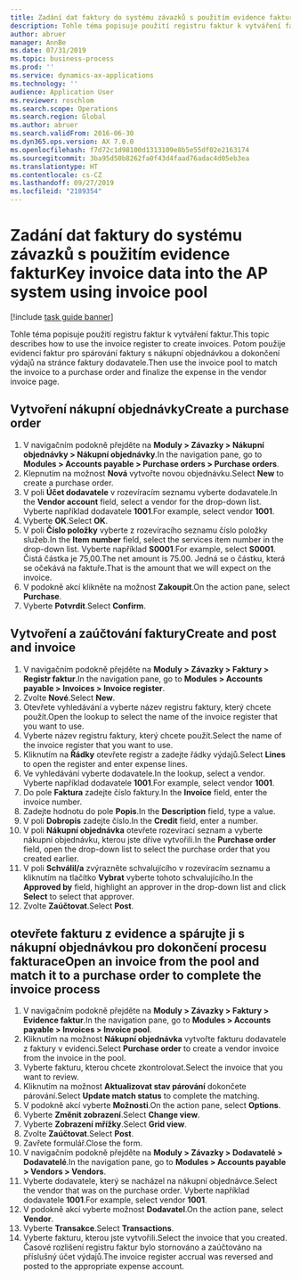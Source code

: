 ```yaml
---
title: Zadání dat faktury do systému závazků s použitím evidence faktur
description: Tohle téma popisuje použití registru faktur k vytváření faktur.
author: abruer
manager: AnnBe
ms.date: 07/31/2019
ms.topic: business-process
ms.prod: ''
ms.service: dynamics-ax-applications
ms.technology: ''
audience: Application User
ms.reviewer: roschlom
ms.search.scope: Operations
ms.search.region: Global
ms.author: abruer
ms.search.validFrom: 2016-06-30
ms.dyn365.ops.version: AX 7.0.0
ms.openlocfilehash: f7d72c1d98100d1313109e8b5e55df02e2163174
ms.sourcegitcommit: 3ba95d50b8262fa0f43d4faad76adac4d05eb3ea
ms.translationtype: HT
ms.contentlocale: cs-CZ
ms.lasthandoff: 09/27/2019
ms.locfileid: "2189354"
---
```

# <a name="key-invoice-data-into-the-ap-system-using-invoice-pool"></a><span data-ttu-id="f0ede-103">Zadání dat faktury do systému závazků s použitím evidence faktur</span><span class="sxs-lookup"><span data-stu-id="f0ede-103">Key invoice data into the AP system using invoice pool</span></span>

[!include [task guide banner](../../includes/task-guide-banner.md)]

<span data-ttu-id="f0ede-104">Tohle téma popisuje použití registru faktur k vytváření faktur.</span><span class="sxs-lookup"><span data-stu-id="f0ede-104">This topic describes how to use the invoice register to create invoices.</span></span> <span data-ttu-id="f0ede-105">Potom použije evidenci faktur pro spárování faktury s nákupní objednávkou a dokončení výdajů na stránce faktury dodavatele.</span><span class="sxs-lookup"><span data-stu-id="f0ede-105">Then use the invoice pool to match the invoice to a purchase order and finalize the expense in the vendor invoice page.</span></span>


## <a name="create-a-purchase-order"></a><span data-ttu-id="f0ede-106">Vytvoření nákupní objednávky</span><span class="sxs-lookup"><span data-stu-id="f0ede-106">Create a purchase order</span></span>
1. <span data-ttu-id="f0ede-107">V navigačním podokně přejděte na **Moduly > Závazky > Nákupní objednávky > Nákupní objednávky**.</span><span class="sxs-lookup"><span data-stu-id="f0ede-107">In the navigation pane, go to **Modules > Accounts payable > Purchase orders > Purchase orders**.</span></span>
2. <span data-ttu-id="f0ede-108">Klepnutím na možnost **Nová** vytvořte novou objednávku.</span><span class="sxs-lookup"><span data-stu-id="f0ede-108">Select **New** to create a purchase order.</span></span>
3. <span data-ttu-id="f0ede-109">V poli **Účet dodavatele** v rozevíracím seznamu vyberte dodavatele.</span><span class="sxs-lookup"><span data-stu-id="f0ede-109">In the **Vendor account** field, select a vendor for the drop-down list.</span></span> <span data-ttu-id="f0ede-110">Vyberte například dodavatele **1001**.</span><span class="sxs-lookup"><span data-stu-id="f0ede-110">For example, select vendor **1001**.</span></span>
4. <span data-ttu-id="f0ede-111">Vyberte **OK**.</span><span class="sxs-lookup"><span data-stu-id="f0ede-111">Select **OK**.</span></span>
5. <span data-ttu-id="f0ede-112">V poli **Číslo položky** vyberte z rozevíracího seznamu číslo položky služeb.</span><span class="sxs-lookup"><span data-stu-id="f0ede-112">In the **Item number** field, select the services item number in the drop-down list.</span></span> <span data-ttu-id="f0ede-113">Vyberte například **S0001**.</span><span class="sxs-lookup"><span data-stu-id="f0ede-113">For example, select **S0001**.</span></span> <span data-ttu-id="f0ede-114">Čistá částka je 75,00.</span><span class="sxs-lookup"><span data-stu-id="f0ede-114">The net amount is 75.00.</span></span>  <span data-ttu-id="f0ede-115">Jedná se o částku, která se očekává na faktuře.</span><span class="sxs-lookup"><span data-stu-id="f0ede-115">That is the amount that we will expect on the invoice.</span></span>  
6. <span data-ttu-id="f0ede-116">V podokně akcí klikněte na možnost **Zakoupit**.</span><span class="sxs-lookup"><span data-stu-id="f0ede-116">On the action pane, select **Purchase**.</span></span>
7. <span data-ttu-id="f0ede-117">Vyberte **Potvrdit**.</span><span class="sxs-lookup"><span data-stu-id="f0ede-117">Select **Confirm**.</span></span>

## <a name="create-and-post-and-invoice"></a><span data-ttu-id="f0ede-118">Vytvoření a zaúčtování faktury</span><span class="sxs-lookup"><span data-stu-id="f0ede-118">Create and post and invoice</span></span>
1. <span data-ttu-id="f0ede-119">V navigačním podokně přejděte na **Moduly > Závazky > Faktury > Registr faktur**.</span><span class="sxs-lookup"><span data-stu-id="f0ede-119">In the navigation pane, go to **Modules > Accounts payable > Invoices > Invoice register**.</span></span>
2. <span data-ttu-id="f0ede-120">Zvolte **Nové**.</span><span class="sxs-lookup"><span data-stu-id="f0ede-120">Select **New**.</span></span>
3. <span data-ttu-id="f0ede-121">Otevřete vyhledávání a vyberte název registru faktury, který chcete použít.</span><span class="sxs-lookup"><span data-stu-id="f0ede-121">Open the lookup to select the name of the invoice register that you want to use.</span></span>
4. <span data-ttu-id="f0ede-122">Vyberte název registru faktury, který chcete použít.</span><span class="sxs-lookup"><span data-stu-id="f0ede-122">Select the name of the invoice register that you want to use.</span></span>
5. <span data-ttu-id="f0ede-123">Kliknutím na **Řádky** otevřete registr a zadejte řádky výdajů.</span><span class="sxs-lookup"><span data-stu-id="f0ede-123">Select **Lines** to open the register and enter expense lines.</span></span>
6. <span data-ttu-id="f0ede-124">Ve vyhledávání vyberte dodavatele.</span><span class="sxs-lookup"><span data-stu-id="f0ede-124">In the lookup, select a vendor.</span></span> <span data-ttu-id="f0ede-125">Vyberte například dodavatele **1001**.</span><span class="sxs-lookup"><span data-stu-id="f0ede-125">For example, select vendor **1001**.</span></span>
7. <span data-ttu-id="f0ede-126">Do pole **Faktura** zadejte číslo faktury.</span><span class="sxs-lookup"><span data-stu-id="f0ede-126">In the **Invoice** field, enter the invoice number.</span></span>
8. <span data-ttu-id="f0ede-127">Zadejte hodnotu do pole **Popis**.</span><span class="sxs-lookup"><span data-stu-id="f0ede-127">In the **Description** field, type a value.</span></span>
9. <span data-ttu-id="f0ede-128">V poli **Dobropis** zadejte číslo.</span><span class="sxs-lookup"><span data-stu-id="f0ede-128">In the **Credit** field, enter a number.</span></span>
10. <span data-ttu-id="f0ede-129">V poli **Nákupní objednávka** otevřete rozevírací seznam a vyberte nákupní objednávku, kterou jste dříve vytvořili.</span><span class="sxs-lookup"><span data-stu-id="f0ede-129">In the **Purchase order** field, open the drop-down list to select the purchase order that you created earlier.</span></span>
11. <span data-ttu-id="f0ede-130">V poli **Schválil/a** zvýrazněte schvalujícího v rozevíracím seznamu a kliknutím na tlačítko **Vybrat** vyberte tohoto schvalujícího.</span><span class="sxs-lookup"><span data-stu-id="f0ede-130">In the **Approved by** field, highlight an approver in the drop-down list and click **Select** to select that approver.</span></span>
12. <span data-ttu-id="f0ede-131">Zvolte **Zaúčtovat**.</span><span class="sxs-lookup"><span data-stu-id="f0ede-131">Select **Post**.</span></span>

## <a name="open-an-invoice-from-the-pool-and-match-it-to-a-purchase-order-to-complete-the-invoice-process"></a><span data-ttu-id="f0ede-132">otevřete fakturu z evidence a spárujte ji s nákupní objednávkou pro dokončení procesu fakturace</span><span class="sxs-lookup"><span data-stu-id="f0ede-132">Open an invoice from the pool and match it to a purchase order to complete the invoice process</span></span>
1. <span data-ttu-id="f0ede-133">V navigačním podokně přejděte na **Moduly > Závazky > Faktury > Evidence faktur**.</span><span class="sxs-lookup"><span data-stu-id="f0ede-133">In the navigation pane, go to **Modules > Accounts payable > Invoices > Invoice pool**.</span></span>
2. <span data-ttu-id="f0ede-134">Kliknutím na možnost **Nákupní objednávka** vytvořte fakturu dodavatele z faktury v evidenci.</span><span class="sxs-lookup"><span data-stu-id="f0ede-134">Select **Purchase order** to create a vendor invoice from the invoice in the pool.</span></span>
3. <span data-ttu-id="f0ede-135">Vyberte fakturu, kterou chcete zkontrolovat.</span><span class="sxs-lookup"><span data-stu-id="f0ede-135">Select the invoice that you want to review.</span></span>
4. <span data-ttu-id="f0ede-136">Kliknutím na možnost **Aktualizovat stav párování** dokončete párování.</span><span class="sxs-lookup"><span data-stu-id="f0ede-136">Select **Update match status** to complete the matching.</span></span>
5. <span data-ttu-id="f0ede-137">V podokně akcí vyberte **Možnosti**.</span><span class="sxs-lookup"><span data-stu-id="f0ede-137">On the action pane, select **Options**.</span></span>
6. <span data-ttu-id="f0ede-138">Vyberte **Změnit zobrazení**.</span><span class="sxs-lookup"><span data-stu-id="f0ede-138">Select **Change view**.</span></span>
7. <span data-ttu-id="f0ede-139">Vyberte **Zobrazení mřížky**.</span><span class="sxs-lookup"><span data-stu-id="f0ede-139">Select **Grid view**.</span></span>
8. <span data-ttu-id="f0ede-140">Zvolte **Zaúčtovat**.</span><span class="sxs-lookup"><span data-stu-id="f0ede-140">Select **Post**.</span></span>
9. <span data-ttu-id="f0ede-141">Zavřete formulář.</span><span class="sxs-lookup"><span data-stu-id="f0ede-141">Close the form.</span></span>
10. <span data-ttu-id="f0ede-142">V navigačním podokně přejděte na **Moduly > Závazky > Dodavatelé > Dodavatelé**.</span><span class="sxs-lookup"><span data-stu-id="f0ede-142">In the navigation pane, go to **Modules > Accounts payable > Vendors > Vendors**.</span></span>
11. <span data-ttu-id="f0ede-143">Vyberte dodavatele, který se nacházel na nákupní objednávce.</span><span class="sxs-lookup"><span data-stu-id="f0ede-143">Select the vendor that was on the purchase order.</span></span> <span data-ttu-id="f0ede-144">Vyberte například dodavatele **1001**.</span><span class="sxs-lookup"><span data-stu-id="f0ede-144">For example, select vendor **1001**.</span></span>
12. <span data-ttu-id="f0ede-145">V podokně akcí vyberte možnost **Dodavatel**.</span><span class="sxs-lookup"><span data-stu-id="f0ede-145">On the action pane, select **Vendor**.</span></span>
13. <span data-ttu-id="f0ede-146">Vyberte **Transakce**.</span><span class="sxs-lookup"><span data-stu-id="f0ede-146">Select **Transactions**.</span></span>
14. <span data-ttu-id="f0ede-147">Vyberte fakturu, kterou jste vytvořili.</span><span class="sxs-lookup"><span data-stu-id="f0ede-147">Select the invoice that you created.</span></span> <span data-ttu-id="f0ede-148">Časové rozlišení registru faktur bylo stornováno a zaúčtováno na příslušný účet výdajů.</span><span class="sxs-lookup"><span data-stu-id="f0ede-148">The invoice register accrual was reversed and posted to the appropriate expense account.</span></span>  

